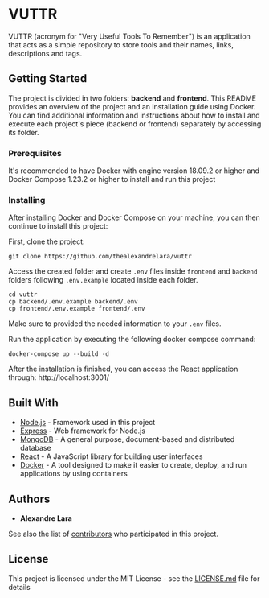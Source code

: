 # VUTTR

VUTTR (acronym for "Very Useful Tools To Remember") is an application that acts as a simple repository to store tools and their names, links, descriptions and tags.

## Getting Started

The project is divided in two folders: **backend** and **frontend**. This README provides an overview of the project and an installation guide using Docker. You can find additional information and instructions about how to install and execute each project's piece (backend or frontend) separately by accessing its folder.

### Prerequisites

It's recommended to have Docker with engine version 18.09.2 or higher and Docker Compose 1.23.2 or higher to install and run this project

### Installing

After installing Docker and Docker Compose on your machine, you can then continue to install this project:

First, clone the project:

```
git clone https://github.com/thealexandrelara/vuttr
```

Access the created folder and create `.env` files inside `frontend` and `backend` folders following `.env.example` located inside each folder.

```
cd vuttr
cp backend/.env.example backend/.env
cp frontend/.env.example frontend/.env
```
Make sure to provided the needed information to your `.env` files.

Run the application by executing the following docker compose command:

```
docker-compose up --build -d
```

After the installation is finished, you can access the React application through: http://localhost:3001/

## Built With

- [Node.js](https://nodejs.org/) - Framework used in this project
- [Express](https://expressjs.com/) - Web framework for Node.js
- [MongoDB](https://www.mongodb.com/) - A general purpose, document-based and distributed database
- [React](https://reactjs.org/) - A JavaScript library for building user interfaces
- [Docker](https://www.docker.com/) - A tool designed to make it easier to create, deploy, and run applications by using containers

## Authors

- **Alexandre Lara**

See also the list of [contributors](https://github.com/thealexandrelara/vuttr/contributors) who participated in this project.

## License

This project is licensed under the MIT License - see the [LICENSE.md](LICENSE.md) file for details
